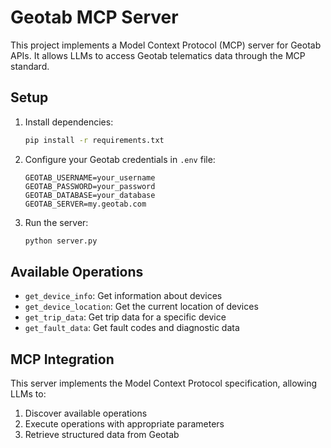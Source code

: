 # Geotab MCP Server

This project implements a Model Context Protocol (MCP) server for Geotab APIs. It allows LLMs to access Geotab telematics data through the MCP standard.

## Setup

1. Install dependencies:
   ```bash
   pip install -r requirements.txt
   ```

2. Configure your Geotab credentials in `.env` file:
   ```
   GEOTAB_USERNAME=your_username
   GEOTAB_PASSWORD=your_password
   GEOTAB_DATABASE=your_database
   GEOTAB_SERVER=my.geotab.com
   ```

3. Run the server:
   ```bash
   python server.py
   ```

## Available Operations

- `get_device_info`: Get information about devices
- `get_device_location`: Get the current location of devices
- `get_trip_data`: Get trip data for a specific device
- `get_fault_data`: Get fault codes and diagnostic data

## MCP Integration

This server implements the Model Context Protocol specification, allowing LLMs to:
1. Discover available operations
2. Execute operations with appropriate parameters
3. Retrieve structured data from Geotab
